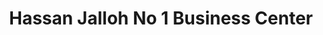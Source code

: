 ---
title: "Hassan Jalloh No 1 Business Center"
url: /zwedru/hassan-jalloh-no-1-business-center/
shop: Lebensmittel
---